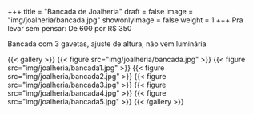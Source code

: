 +++
title = "Bancada de Joalheria"
draft = false
image = "img/joalheria/bancada.jpg"
showonlyimage = false
weight = 1
+++
<span class="orange">Pra levar sem pensar:</span> De ~~600~~ por <span class="price">R$ 350</span>

<!--more-->

Bancada com 3 gavetas, ajuste de altura, não vem luminária

{{< gallery >}}
{{< figure src="img/joalheria/bancada.jpg" >}}
{{< figure src="img/joalheria/bancada1.jpg" >}}
{{< figure src="img/joalheria/bancada2.jpg" >}}
{{< figure src="img/joalheria/bancada3.jpg" >}}
{{< figure src="img/joalheria/bancada4.jpg" >}}
{{< figure src="img/joalheria/bancada5.jpg" >}}
{{< /gallery >}}

